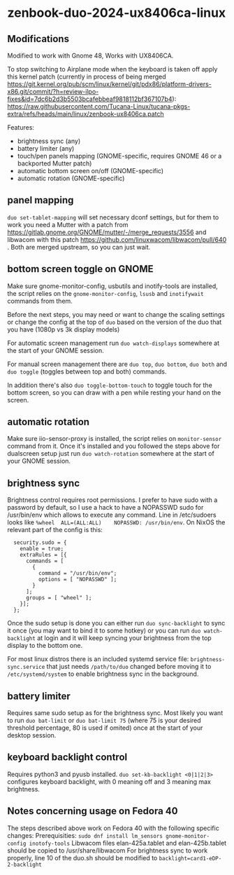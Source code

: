 # zenbook-duo-2024-ux8406ca-linux

## Modifications
Modified to work with Gnome 48,
Works with UX8406CA.

To stop switching to Airplane mode when the keyboard is taken off apply this kernel patch (currently in process of being merged https://git.kernel.org/pub/scm/linux/kernel/git/pdx86/platform-drivers-x86.git/commit/?h=review-ilpo-fixes&id=7dc6b2d3b5503bcafebbeaf9818112bf367107b4):  
https://raw.githubusercontent.com/Tucana-Linux/tucana-pkgs-extra/refs/heads/main/linux/zenbook-ux8406ca.patch


Features:
* brightness sync (any)
* battery limiter (any)
* touch/pen panels mapping (GNOME-specific, requires GNOME 46 or a backported Mutter patch)
* automatic bottom screen on/off (GNOME-specific)
* automatic rotation (GNOME-specific)

## panel mapping

`duo set-tablet-mapping` will set necessary dconf settings, but for them to work you need a Mutter with a patch from https://gitlab.gnome.org/GNOME/mutter/-/merge_requests/3556 and libwacom with this patch https://github.com/linuxwacom/libwacom/pull/640 . Both are merged upstream, so you can just wait.

## bottom screen toggle on GNOME

Make sure gnome-monitor-config, usbutils and inotify-tools are installed, the script relies on the `gnome-monitor-config`, `lsusb` and `inotifywait` commands from them.

Before the next steps, you may need or want to change the scaling settings or change the config at the top of `duo` based on the version of the duo that you have (1080p vs 3k display models)

For automatic screen management run `duo watch-displays` somewhere at the start of your GNOME session.

For manual screen management there are `duo top`, `duo bottom`, `duo both` and `duo toggle` (toggles between top and both) commands.

In addition there's also `duo toggle-bottom-touch` to toggle touch for the bottom screen, so you can draw with a pen while resting your hand on the screen.

## automatic rotation

Make sure iio-sensor-proxy is installed, the script relies on `monitor-sensor` command from it. Once it's installed and you followed the steps above for dualscreen setup just run `duo watch-rotation` somewhere at the start of your GNOME session.

## brightness sync

Brightness control requires root permissions. I prefer to have sudo with a password by default, so I use a hack to have a NOPASSWD sudo for /usr/bin/env which allows to execute any command. Line in /etc/sudoers looks like `%wheel  ALL=(ALL:ALL)    NOPASSWD: /usr/bin/env`. On NixOS the relevant part of the config is this:

```
  security.sudo = {
    enable = true;
    extraRules = [{
      commands = [
        {
          command = "/usr/bin/env";
          options = [ "NOPASSWD" ];
        }
      ];
      groups = [ "wheel" ];
    }];
  };
```

Once the sudo setup is done you can either run `duo sync-backlight` to sync it once (you may want to bind it to some hotkey) or you can run `duo watch-backlight` at login and it will keep syncing your brightness from the top display to the bottom one.

For most linux distros there is an included systemd service file: `brightness-sync.service` that just needs `/path/to/duo` changed before moving it to `/etc/systemd/system` to enable brightness sync in the background.

## battery limiter

Requires same sudo setup as for the brightness sync. Most likely you want to run `duo bat-limit` or `duo bat-limit 75` (where 75 is your desired threshold percentage, 80 is used if omited) once at the start of your desktop session.

## keyboard backlight control

Requires python3 and pyusb installed. `duo set-kb-backlight <0|1|2|3>` configures keyboard backlight, with 0 meaning off and 3 meaning max brightness.

## Notes concerning usage on Fedora 40

The steps described above work on Fedora 40 with the following specific changes:
Prerequisities:
`sudo dnf install lm_sensors gnome-monitor-config inotofy-tools`
Libwacom files elan-425a.tablet and elan-425b.tablet should be copied to /usr/share/libwacom
For brightness sync to work properly, line 10 of the duo.sh should be modified to `backlight=card1-eDP-2-backlight`

